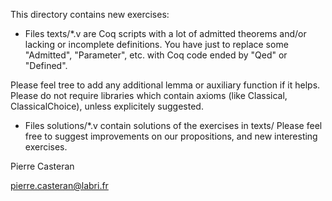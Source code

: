 This directory contains new exercises:

-  Files texts/*.v are Coq scripts with a lot of admitted theorems and/or lacking or
incomplete definitions. You have just to replace some "Admitted", "Parameter", etc.
with Coq code ended by "Qed" or "Defined".

Please feel tree to add any additional lemma or auxiliary function if it helps. Please do not require libraries which contain axioms (like Classical, ClassicalChoice), unless
explicitely suggested.

- Files solutions/*.v contain solutions of the exercises in texts/
Please feel free to suggest improvements on our propositions, and new interesting
exercises.

Pierre Casteran

pierre.casteran@labri.fr
